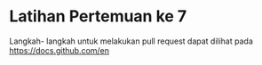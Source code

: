 # Latihan Pertemuan ke 7

Langkah- langkah untuk melakukan pull request dapat dilihat pada https://docs.github.com/en
